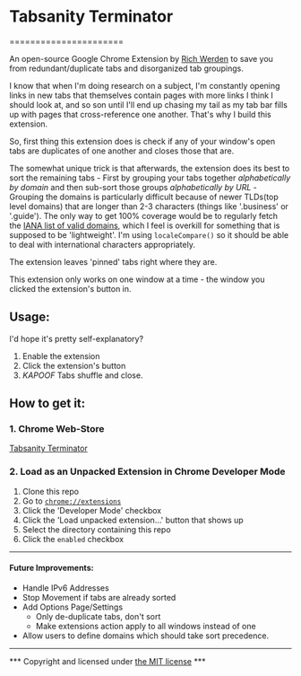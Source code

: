 # Tabsanity Terminator
======================

An open-source Google Chrome Extension by [Rich Werden][richsite] to save you from redundant/duplicate tabs and disorganized tab groupings.

I know that when I'm doing research on a subject, I'm constantly opening links in new tabs that themselves contain pages with more links I think I should look at, and so son until I'll end up chasing my tail as my tab bar fills up with pages that cross-reference one another. That's why I build this extension.

So, first thing this extension does is check if any of your window's open tabs are duplicates of one another and closes those that are.

The somewhat unique trick is that afterwards, the extension does its best to sort the remaining tabs -  First by grouping your tabs together *alphabetically by domain* and then sub-sort those groups *alphabetically by URL*  - Grouping the domains is particularly difficult because of newer TLDs(top level domains) that are longer than 2-3 characters (things like '.business' or '.guide'). The only way to get 100% coverage would be to regularly fetch the [IANA list of valid domains][IANA], which I feel is overkill for something that is supposed to be 'lightweight'. I'm using `localeCompare()` so it should be able to deal with international characters appropriately.

The extension leaves 'pinned' tabs right where they are.

This extension only works on one window at a time - the window you clicked the extension's button in.

## Usage:
I'd hope it's pretty self-explanatory?
1. Enable the extension
1. Click the extension's button
1. _KAPOOF_ Tabs shuffle and close.

## How to get it:
### 1. Chrome Web-Store
[Tabsanity Terminator][gStoreLink]

### 2. Load as an Unpacked Extension in Chrome Developer Mode
1. Clone this repo 
1. Go to [`chrome://extensions`][chromeExt]
1. Click the 'Developer Mode' checkbox
1. Click the 'Load unpacked extension...' button that shows up
1. Select the directory containing this repo
1. Click the `enabled` checkbox

---
#### Future Improvements:
* Handle IPv6 Addresses
* Stop Movement if tabs are already sorted
* Add Options Page/Settings
  * Only de-duplicate tabs, don't sort
  * Make extensions action apply to all windows instead of one
* Allow users to define domains which should take sort precedence.
___

*** Copyright and licensed under [the MIT license](/LICENSE) ***

[chromeExt]: chrome://extensions
[gStoreLink]: https://chrome.google.com/webstore/detail/tabsanity-terminator/gogccpmimpnngeklhecgkcnmagenaepd
[IANA]: https://www.iana.org/domains/root/db
[richsite]: http://www.richwerden.com/